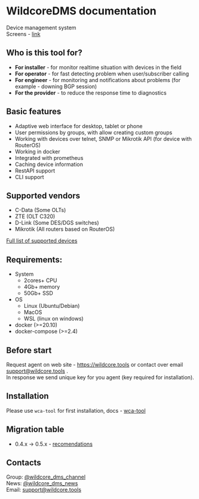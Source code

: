 # WildcoreDMS documentation
Device management system     
Screens - [link](./wca/agent-screens.md)

## Who is this tool for?
- **For installer** - for monitor realtime situation with devices in the field 
- **For operator** - for fast detecting problem when user/subscriber calling
- **For engineer** - for monitoring and notifications about problems (for example - downing BGP session) 
- **For the provider** - to reduce the response time to diagnostics

## Basic features
- Adaptive web interface for desktop, tablet or phone
- User permissions by groups, with allow creating custom groups
- Working with devices over telnet, SNMP or Mikrotik API (for device with RouterOS)
- Working in docker
- Integrated with prometheus
- Caching device information
- RestAPI support
- CLI support

## Supported vendors
- C-Data (Some OLTs)
- ZTE (OLT C320)
- D-Link (Some DES/DGS switches)
- Mikrotik (All routers based on RouterOS)

[Full list of supported devices](https://github.com/meklis/switcher-core/blob/master/docs/DEVICES.md)

## Requirements:
* System
  * 2cores+ CPU
  * 4Gb+ memory
  * 50Gb+ SSD
* OS
  * Linux (Ubuntu/Debian)
  * MacOS
  * WSL (linux on windows)
* docker (>=20.10)
* docker-compose (>=2.4)

## Before start
Request agent on web site - https://wildcore.tools or contact over email support@wildcore.tools  .    
In response we send unique key for you agent (key required for installation).

## Installation
Please use `wca-tool` for first installation, docs -  [wca-tool](/wca-tools/README.md)

## Migration table 
* 0.4.x -> 0.5.x - [recomendations](migrates/0.4.x_0.5.x.md)

## Contacts
Group: [@wildcore_dms_channel](https://t.me/wildcore_dms_channel)   
News: [@wildcore_dms_news](https://t.me/wildcore_dms)   
Email: support@wildcore.tools   
